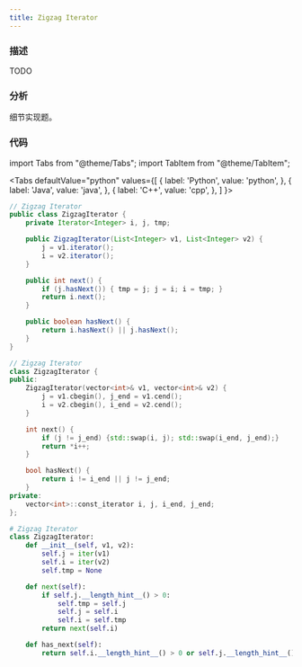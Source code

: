 ```yaml
---
title: Zigzag Iterator
---
```


### 描述

TODO

### 分析

细节实现题。


### 代码

import Tabs from "@theme/Tabs";
import TabItem from "@theme/TabItem";

<Tabs
defaultValue="python"
values={[
{ label: 'Python', value: 'python', },
{ label: 'Java', value: 'java', },
{ label: 'C++', value: 'cpp', },
]
}>
<TabItem value="java">

```java
// Zigzag Iterator
public class ZigzagIterator {
    private Iterator<Integer> i, j, tmp;

    public ZigzagIterator(List<Integer> v1, List<Integer> v2) {
        j = v1.iterator();
        i = v2.iterator();
    }

    public int next() {
        if (j.hasNext()) { tmp = j; j = i; i = tmp; }
        return i.next();
    }

    public boolean hasNext() {
        return i.hasNext() || j.hasNext();
    }
}
```

</TabItem>
<TabItem value="cpp">

```cpp
// Zigzag Iterator
class ZigzagIterator {
public:
    ZigzagIterator(vector<int>& v1, vector<int>& v2) {
        j = v1.cbegin(), j_end = v1.cend();
        i = v2.cbegin(), i_end = v2.cend();
    }

    int next() {
        if (j != j_end) {std::swap(i, j); std::swap(i_end, j_end);}
        return *i++;
    }

    bool hasNext() {
        return i != i_end || j != j_end;
    }
private:
    vector<int>::const_iterator i, j, i_end, j_end;
};
```

</TabItem>

<TabItem value="python">

```python
# Zigzag Iterator
class ZigzagIterator:
    def __init__(self, v1, v2):
        self.j = iter(v1)
        self.i = iter(v2)
        self.tmp = None

    def next(self):
        if self.j.__length_hint__() > 0:
            self.tmp = self.j
            self.j = self.i
            self.i = self.tmp
        return next(self.i)

    def has_next(self):
        return self.i.__length_hint__() > 0 or self.j.__length_hint__() > 0
```

</TabItem>
</Tabs>
